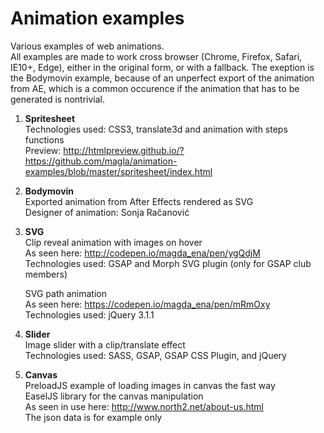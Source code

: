# Animation examples
Various examples of web animations.  
All examples are made to work cross browser (Chrome, Firefox, Safari, IE10+, Edge), either in the original form, or with a fallback.
The exeption is the Bodymovin example, because of an unperfect export of the animation from AE, which is a common occurence if the animation that has to be generated is nontrivial.   

1. <b>Spritesheet</b>  
   Technologies used: CSS3, translate3d and animation with steps functions   
   Preview: http://htmlpreview.github.io/?https://github.com/magla/animation-examples/blob/master/spritesheet/index.html
   
2. <b>Bodymovin</b>  
   Exported animation from After Effects rendered as SVG  
   Designer of animation: Sonja Račanović  
     
3. <b>SVG</b>  
   Clip reveal animation with images on hover  
   As seen here: http://codepen.io/magda_ena/pen/ygQdjM  
   Technologies used: GSAP and Morph SVG plugin (only for GSAP club members)    
   
   SVG path animation  
   As seen here: https://codepen.io/magda_ena/pen/mRmOxy  
   Technologies used: jQuery 3.1.1  
     
4. <b>Slider</b>  
   Image slider with a clip/translate effect  
   Technologies used: SASS, GSAP, GSAP CSS Plugin, and jQuery  
     
5. <b>Canvas</b>  
   PreloadJS example of loading images in canvas the fast way  
   EaselJS library for the canvas manipulation  
   As seen in use here: http://www.north2.net/about-us.html  
   The json data is for example only  
   


